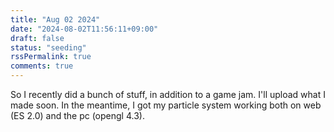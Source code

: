 ```yaml
---
title: "Aug 02 2024"
date: "2024-08-02T11:56:11+09:00"
draft: false
status: "seeding"
rssPermalink: true
comments: true
---
```


So I recently did a bunch of stuff, in addition to a game jam. I'll upload what I made soon. In the meantime, I got my particle system working both on web (ES 2.0) and the pc (opengl 4.3).